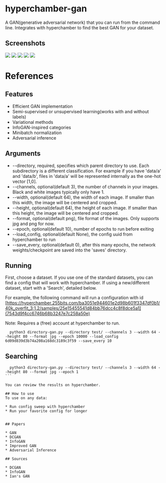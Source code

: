 # hyperchamber-gan
A GAN(generative adversarial network) that you can run from the command line.  Integrates with hyperchamber to find the best GAN for your dataset.

## Screenshots

<img src='https://hyperchamber.s3.amazonaws.com/samples/images-1472598314113-ad31fc0a-b7aa-4447-8ec4-fafd8ae72df1'/>
<img src='https://hyperchamber.s3.amazonaws.com/samples/images-1472598316062-fe406955-0527-4fe5-a2c8-cfdb96567f79'/>
<img src='https://hyperchamber.s3.amazonaws.com/samples/images-1472598314858-464c1d85-e8ba-47f3-bd73-b112117d2f37'/>
<img src='https://hyperchamber.s3.amazonaws.com/samples/images-1472595854675-96b0b0df-c727-45c5-a13d-b714916e188f'/>
<img src='https://hyperchamber.s3.amazonaws.com/samples/images-1472595283436-3f54384a-382d-40af-bd78-65deb917120f'/>

# References


## Features

* Efficient GAN implementation
* Semi-supervised or unsupervised learning(works with and without labels)
* Variational methods
* InfoGAN-inspired categories
* Minibatch normalization
* Adversarial inference

## Arguments

* --directory, required, specifies which parent directory to use.  Each subdirectory is a different classification.  For example if you have 'data/a' and 'data/b', files in 'data/a' will be represented internally as the one-hot vector [1,0].
* --channels, optional(default 3), the number of channels in your images.  Black and white images typically only have 1.
* --width, optional(default 64), the width of each image.  If smaller than this width, the image will be centered and cropped.
* --height, optional(default 64), the height of each image.  If smaller than this height, the image will be centered and cropped.
* --format, optional(default png), file format of the images.  Only supports jpg and png for now.
* --epoch, optional(default 10), number of epochs to run before exiting
* --load_config, optional(default None), the config uuid from hyperchamber to run
* --save_every, optional(default 0), after this many epochs, the network weights/checkpoint are saved into the 'saves' directory.

## Running

First, choose a dataset.  If you use one of the standard datasets, you can find a config that will work with hyperchamber.  If using a new/different dataset, start with a 'Search', detailed below.

For example, the following command will run a configuration with id [https://hyperchamber.255bits.com/ba3051e944601e2d98b601f3347df0b1/40k_overfit_3:1.2/samples/25e15455541d84bb76dcc4c8f8dce5a1](7543d9f4cc6746b68b3247e7c258a50e)

Note: Requires a (free) account at hyperchamber to run.

```
  python3 directory-gan.py --directory test/ --channels 3 --width 64 --height 80 --format jpg --epoch 10000 --load_config 6d09d839d3b74a208a168dc3189c3f59 --save_every 10
```


## Searching

````
  python3 directory-gan.py --directory test/ --channels 3 --width 64 --height 80 --format jpg --epoch 1
```

You can review the results on hyperchamber.

## How to use
To use on any data:

* Run config sweep with hyperchamber
* Run your favorite config for longer


## Papers

* GAN
* DCGAN
* InfoGAN
* Improved GAN
* Adversarial Inference

## Sources

* DCGAN
* InfoGAN
* Ian's GAN
